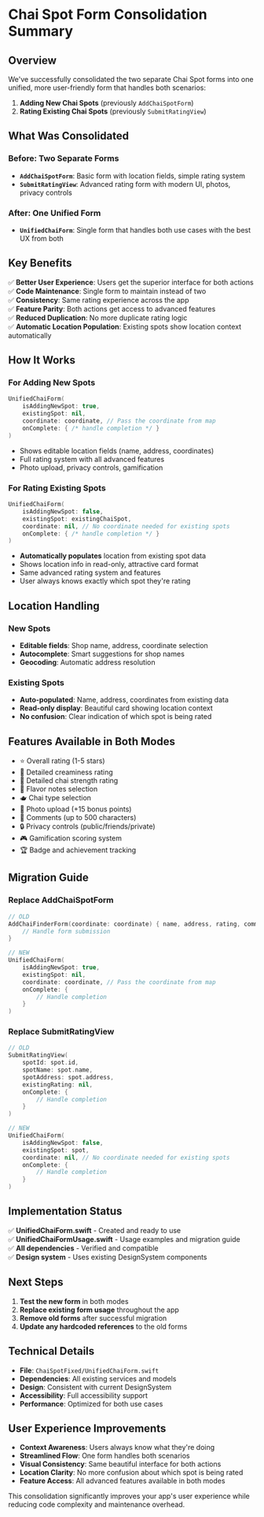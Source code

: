 # Chai Spot Form Consolidation Summary

## Overview

We've successfully consolidated the two separate Chai Spot forms into one unified, more user-friendly form that handles both scenarios:

1. **Adding New Chai Spots** (previously `AddChaiSpotForm`)
2. **Rating Existing Chai Spots** (previously `SubmitRatingView`)

## What Was Consolidated

### Before: Two Separate Forms
- **`AddChaiSpotForm`**: Basic form with location fields, simple rating system
- **`SubmitRatingView`**: Advanced rating form with modern UI, photos, privacy controls

### After: One Unified Form
- **`UnifiedChaiForm`**: Single form that handles both use cases with the best UX from both

## Key Benefits

✅ **Better User Experience**: Users get the superior interface for both actions  
✅ **Code Maintenance**: Single form to maintain instead of two  
✅ **Consistency**: Same rating experience across the app  
✅ **Feature Parity**: Both actions get access to advanced features  
✅ **Reduced Duplication**: No more duplicate rating logic  
✅ **Automatic Location Population**: Existing spots show location context automatically  

## How It Works

### For Adding New Spots
```swift
UnifiedChaiForm(
    isAddingNewSpot: true,
    existingSpot: nil,
    coordinate: coordinate, // Pass the coordinate from map
    onComplete: { /* handle completion */ }
)
```
- Shows editable location fields (name, address, coordinates)
- Full rating system with all advanced features
- Photo upload, privacy controls, gamification

### For Rating Existing Spots
```swift
UnifiedChaiForm(
    isAddingNewSpot: false,
    existingSpot: existingChaiSpot,
    coordinate: nil, // No coordinate needed for existing spots
    onComplete: { /* handle completion */ }
)
```
- **Automatically populates** location from existing spot data
- Shows location info in read-only, attractive card format
- Same advanced rating system and features
- User always knows exactly which spot they're rating

## Location Handling

### New Spots
- **Editable fields**: Shop name, address, coordinate selection
- **Autocomplete**: Smart suggestions for shop names
- **Geocoding**: Automatic address resolution

### Existing Spots
- **Auto-populated**: Name, address, coordinates from existing data
- **Read-only display**: Beautiful card showing location context
- **No confusion**: Clear indication of which spot is being rated

## Features Available in Both Modes

- ⭐ Overall rating (1-5 stars)
- 🥛 Detailed creaminess rating
- 🍃 Detailed chai strength rating
- 🌟 Flavor notes selection
- 🫖 Chai type selection
- 📸 Photo upload (+15 bonus points)
- 💬 Comments (up to 500 characters)
- 🔒 Privacy controls (public/friends/private)
- 🎮 Gamification scoring system
- 🏆 Badge and achievement tracking

## Migration Guide

### Replace AddChaiSpotForm
```swift
// OLD
AddChaiFinderForm(coordinate: coordinate) { name, address, rating, comments, chaiTypes, coordinate, creaminessRating, chaiStrengthRating, flavorNotes in
    // Handle form submission
}

// NEW
UnifiedChaiForm(
    isAddingNewSpot: true,
    existingSpot: nil,
    coordinate: coordinate, // Pass the coordinate from map
    onComplete: {
        // Handle completion
    }
)
```

### Replace SubmitRatingView
```swift
// OLD
SubmitRatingView(
    spotId: spot.id,
    spotName: spot.name,
    spotAddress: spot.address,
    existingRating: nil,
    onComplete: {
        // Handle completion
    }
)

// NEW
UnifiedChaiForm(
    isAddingNewSpot: false,
    existingSpot: spot,
    coordinate: nil, // No coordinate needed for existing spots
    onComplete: {
        // Handle completion
    }
)
```

## Implementation Status

✅ **UnifiedChaiForm.swift** - Created and ready to use  
✅ **UnifiedChaiFormUsage.swift** - Usage examples and migration guide  
✅ **All dependencies** - Verified and compatible  
✅ **Design system** - Uses existing DesignSystem components  

## Next Steps

1. **Test the new form** in both modes
2. **Replace existing form usage** throughout the app
3. **Remove old forms** after successful migration
4. **Update any hardcoded references** to the old forms

## Technical Details

- **File**: `ChaiSpotFixed/UnifiedChaiForm.swift`
- **Dependencies**: All existing services and models
- **Design**: Consistent with current DesignSystem
- **Accessibility**: Full accessibility support
- **Performance**: Optimized for both use cases

## User Experience Improvements

- **Context Awareness**: Users always know what they're doing
- **Streamlined Flow**: One form handles both scenarios
- **Visual Consistency**: Same beautiful interface for both actions
- **Location Clarity**: No more confusion about which spot is being rated
- **Feature Access**: All advanced features available in both modes

This consolidation significantly improves your app's user experience while reducing code complexity and maintenance overhead.
